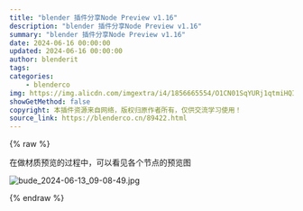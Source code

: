 ```yaml
---
title: "blender 插件分享Node Preview v1.16"
description: "blender 插件分享Node Preview v1.16"
summary: "blender 插件分享Node Preview v1.16"
date: 2024-06-16 00:00:00
updated: 2024-06-16 00:00:00
author: blenderit
tags: 
categories:
    - blenderco
img: https://img.alicdn.com/imgextra/i4/1856665554/O1CN01SqYURj1qtmiHQI8vR_!!1856665554.jpg
showGetMethod: false
copyright: 本插件资源来自网络，版权归原作者所有，仅供交流学习使用！
source_link: https://blenderco.cn/89422.html
---
```


{% raw %}
<p>在做材质预览的过程中，可以看见各个节点的预览图</p><p><img src="https://img.alicdn.com/imgextra/i4/1856665554/O1CN01SqYURj1qtmiHQI8vR_!!1856665554.jpg" alt="bude_2024-06-13_09-08-49.jpg"></p>
<div style="display: none">blenderco</div>
{% endraw %}